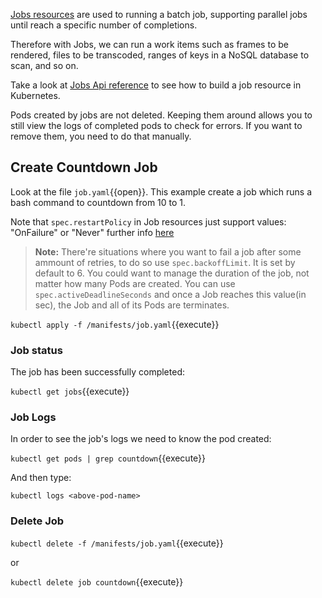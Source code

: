 [Jobs resources](https://kubernetes.io/docs/concepts/workloads/controllers/jobs-run-to-completion/) are used to running a batch job, supporting parallel jobs until reach a specific number of completions.

Therefore with Jobs, we can run a work items such as frames to be rendered, files to be transcoded, ranges of keys in a NoSQL database to scan, and so on.

Take a look at [Jobs Api reference](https://kubernetes.io/docs/reference/generated/kubernetes-api/v1.11/#job-v1-batch) to see how to build a job resource in Kubernetes.

Pods created by jobs are not deleted. Keeping them around allows you to still view the logs of completed pods to check for errors. If you want to remove them, you need to do that manually.

## Create Countdown Job

Look at the file `job.yaml`{{open}}. This example create a job which runs a bash command to countdown from 10 to 1.

Note that `spec.restartPolicy` in Job resources just support values: "OnFailure" or "Never" further info [here](https://kubernetes.io/docs/concepts/workloads/pods/pod-lifecycle/#example-states)

> **Note:** There're situations where you want to fail a job after some ammount of retries, to do so use `spec.backoffLimit`. It is set by default to 6.
> You could want to manage the duration of the job, not matter how many Pods are created. You can use `spec.activeDeadlineSeconds` and once a Job reaches this value(in sec), the Job and all of its Pods are terminates.

`kubectl apply -f /manifests/job.yaml`{{execute}}

### Job status

The job has been successfully completed:

`kubectl get jobs`{{execute}}

### Job Logs

In order to see the job's logs we need to know the pod created:

`kubectl get pods | grep countdown`{{execute}}

And then type:

`kubectl logs <above-pod-name>`

### Delete Job

`kubectl delete -f /manifests/job.yaml`{{execute}}

or 

`kubectl delete job countdown`{{execute}}